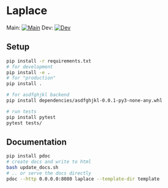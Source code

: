 # Laplace

Main: [![Main](https://travis-ci.com/AlexImmer/Laplace.svg?token=rpuRxEjQS6cCZi7ptL9y&branch=main)](https://travis-ci.com/AlexImmer/Laplace)
Dev: [![Dev](https://travis-ci.com/AlexImmer/Laplace.svg?token=rpuRxEjQS6cCZi7ptL9y&branch=dev)](https://travis-ci.com/AlexImmer/Laplace)

## Setup

```bash
pip install -r requirements.txt
# for development
pip install -e .
# for "production"
pip install .

# for asdfghjkl backend
pip install dependencies/asdfghjkl-0.0.1-py3-none-any.whl

# run tests
pip install pytest
pytest tests/
```

## Documentation

```bash
pip install pdoc
# create docs and write to html
bash update_docs.sh
# .. or serve the docs directly
pdoc --http 0.0.0.0:8080 laplace --template-dir template
```